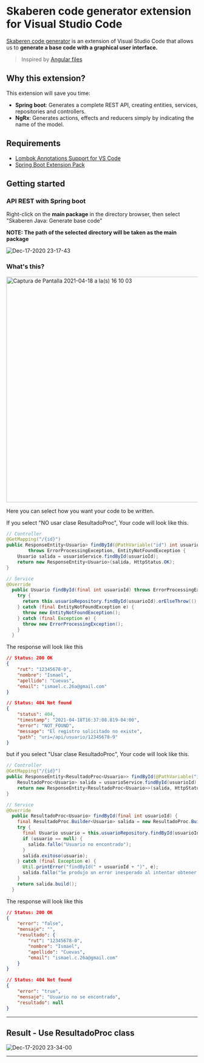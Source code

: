 # Skaberen code generator extension for Visual Studio Code

[Skaberen code generator](https://marketplace.visualstudio.com/items?itemName=Skaberencodetools.skaberen-code-generator) is an extension of Visual Studio Code that allows us to **generate a base code with a graphical user interface.**

> Inspired by [Angular files](https://github.com/ivalexa/vscode-angular2-files) 
## Why this extension?

This extension will save you time:

- **Spring boot**: Generates a complete REST API, creating entities, services, repositories and controllers.
- **NgRx**: Generates actions, effects and reducers simply by indicating the name of the model.

## Requirements
- [Lombok Annotations Support for VS Code](https://marketplace.visualstudio.com/items?itemName=GabrielBB.vscode-lombok)
- [Spring Boot Extension Pack](https://marketplace.visualstudio.com/items?itemName=Pivotal.vscode-boot-dev-pack)

## Getting started
### API REST with Spring boot
Right-click on the **main package** in the directory browser, then select "Skaberen Java: Generate base code"

**NOTE: The path of the selected directory will be taken as the main package**



![Dec-17-2020 23-17-43](https://user-images.githubusercontent.com/13028053/102566384-33165e80-40be-11eb-8228-fb5764b273b2.gif)

### What's this?

<img width="593" alt="Captura de Pantalla 2021-04-18 a la(s) 16 10 03" src="https://user-images.githubusercontent.com/13028053/115159316-93171480-a060-11eb-9db1-ff634be96872.png">

Here you can select how you want your code to be written.

If you select "NO usar clase ResultadoProc", Your code will look like this.
```java
// Controller
@GetMapping("/{id}")
public ResponseEntity<Usuario> findById(@PathVariable("id") int usuarioId)
        throws ErrorProcessingException, EntityNotFoundException {
    Usuario salida = usuarioService.findById(usuarioId);
    return new ResponseEntity<Usuario>(salida, HttpStatus.OK);
}
```
```java
// Service
@Override
  public Usuario findById(final int usuarioId) throws ErrorProcessingException, EntityNotFoundException {
    try {
      return this.usuarioRepository.findById(usuarioId).orElseThrow(() -> new EntityNotFoundException());
    } catch (final EntityNotFoundException e) {
      throw new EntityNotFoundException();
    } catch (final Exception e) {
      throw new ErrorProcessingException();
    }
  }
```
The response will look like this
```json
// Status: 200 OK
{
    "rut": "12345678-0",
    "nombre": "Ismael",
    "apellido": "Cuevas",
    "email": "ismael.c.26a@gmail.com"
}
```
```json
// Status: 404 Not found
{
    "status": 404,
    "timestamp": "2021-04-18T16:37:08.819-04:00",
    "error": "NOT_FOUND",
    "message": "El registro solicitado no existe",
    "path": "uri=/api/usuario/12345678-9"
}
```


but if you select "Usar clase ResultadoProc", Your code will look like this.

```java
// Controller
@GetMapping("/{id}")
public ResponseEntity<ResultadoProc<Usuario>> findById(@PathVariable("id") int usuarioId) {
    ResultadoProc<Usuario> salida = usuarioService.findById(usuarioId);
    return new ResponseEntity<ResultadoProc<Usuario>>(salida, HttpStatus.OK);
}
```
```java
// Service
@Override
  public ResultadoProc<Usuario> findById(final int usuarioId) {
    final ResultadoProc.Builder<Usuario> salida = new ResultadoProc.Builder<Usuario>();
    try {
      final Usuario usuario = this.usuarioRepository.findById(usuarioId).orElse(null);
      if (usuario == null) {
        salida.fallo("Usuario no encontrado");
      }
      salida.exitoso(usuario);
    } catch (final Exception e) {
      Util.printError("findById(" + usuarioId + ")", e);
      salida.fallo("Se produjo un error inesperado al intentar obtener usuario");
    }
    return salida.build();
  }
```
The response will look like this
```json
// Status: 200 OK
{
    "error": "false",
    "mensaje": "",
    "resultado": {
        "rut": "12345678-0",
        "nombre": "Ismael",
        "apellido": "Cuevas",
        "email": "ismael.c.26a@gmail.com"
    }
}
```
```json
// Status: 404 Not found
{
    "error": "true",
    "mensaje": "Usuario no se encontrado",
    "resultado": null
}
```



---
## Result - Use ResultadoProc class

![Dec-17-2020 23-34-00](https://user-images.githubusercontent.com/13028053/102567497-62c66600-40c0-11eb-8d99-558c239cdf3b.gif)

---
